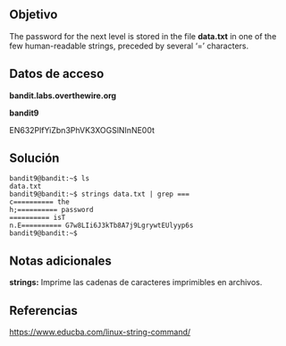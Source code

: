 ## Objetivo

The password for the next level is stored in the file **data.txt** in one of the few human-readable strings, preceded by several ‘=’ characters.

## Datos de acceso

**bandit.labs.overthewire.org**

**bandit9**

EN632PlfYiZbn3PhVK3XOGSlNInNE00t

## Solución

```bash()
bandit9@bandit:~$ ls
data.txt
bandit9@bandit:~$ strings data.txt | grep ===
c========== the
h;========== password
========== isT
n.E========== G7w8LIi6J3kTb8A7j9LgrywtEUlyyp6s
bandit9@bandit:~$ 

```

## Notas adicionales

**strings:** Imprime las cadenas de caracteres imprimibles en archivos.

## Referencias

https://www.educba.com/linux-string-command/
